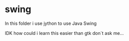 # swing

In this folder i use jython to use Java Swing

IDK how could i learn this easier than gtk
don`t ask me...